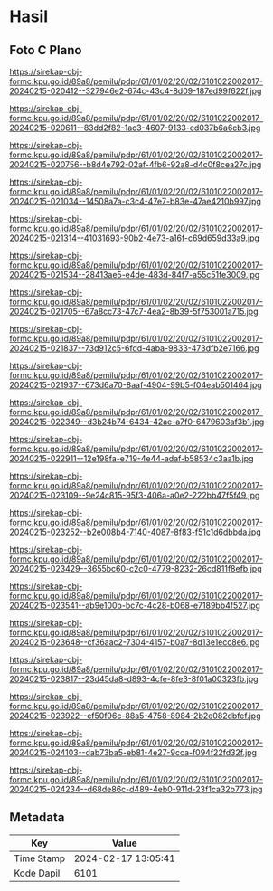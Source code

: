 # Hasil

## Foto C Plano

https://sirekap-obj-formc.kpu.go.id/89a8/pemilu/pdpr/61/01/02/20/02/6101022002017-20240215-020412--327946e2-674c-43c4-8d09-187ed99f622f.jpg

https://sirekap-obj-formc.kpu.go.id/89a8/pemilu/pdpr/61/01/02/20/02/6101022002017-20240215-020611--83dd2f82-1ac3-4607-9133-ed037b6a6cb3.jpg

https://sirekap-obj-formc.kpu.go.id/89a8/pemilu/pdpr/61/01/02/20/02/6101022002017-20240215-020756--b8d4e792-02af-4fb6-92a8-d4c0f8cea27c.jpg

https://sirekap-obj-formc.kpu.go.id/89a8/pemilu/pdpr/61/01/02/20/02/6101022002017-20240215-021034--14508a7a-c3c4-47e7-b83e-47ae4210b997.jpg

https://sirekap-obj-formc.kpu.go.id/89a8/pemilu/pdpr/61/01/02/20/02/6101022002017-20240215-021314--41031693-90b2-4e73-a16f-c69d659d33a9.jpg

https://sirekap-obj-formc.kpu.go.id/89a8/pemilu/pdpr/61/01/02/20/02/6101022002017-20240215-021534--28413ae5-e4de-483d-84f7-a55c51fe3009.jpg

https://sirekap-obj-formc.kpu.go.id/89a8/pemilu/pdpr/61/01/02/20/02/6101022002017-20240215-021705--67a8cc73-47c7-4ea2-8b39-5f753001a715.jpg

https://sirekap-obj-formc.kpu.go.id/89a8/pemilu/pdpr/61/01/02/20/02/6101022002017-20240215-021837--73d912c5-6fdd-4aba-9833-473dfb2e7166.jpg

https://sirekap-obj-formc.kpu.go.id/89a8/pemilu/pdpr/61/01/02/20/02/6101022002017-20240215-021937--673d6a70-8aaf-4904-99b5-f04eab501464.jpg

https://sirekap-obj-formc.kpu.go.id/89a8/pemilu/pdpr/61/01/02/20/02/6101022002017-20240215-022349--d3b24b74-6434-42ae-a7f0-6479603af3b1.jpg

https://sirekap-obj-formc.kpu.go.id/89a8/pemilu/pdpr/61/01/02/20/02/6101022002017-20240215-022911--12e198fa-e719-4e44-adaf-b58534c3aa1b.jpg

https://sirekap-obj-formc.kpu.go.id/89a8/pemilu/pdpr/61/01/02/20/02/6101022002017-20240215-023109--9e24c815-95f3-406a-a0e2-222bb47f5f49.jpg

https://sirekap-obj-formc.kpu.go.id/89a8/pemilu/pdpr/61/01/02/20/02/6101022002017-20240215-023252--b2e008b4-7140-4087-8f83-f51c1d6dbbda.jpg

https://sirekap-obj-formc.kpu.go.id/89a8/pemilu/pdpr/61/01/02/20/02/6101022002017-20240215-023429--3655bc60-c2c0-4779-8232-26cd811f8efb.jpg

https://sirekap-obj-formc.kpu.go.id/89a8/pemilu/pdpr/61/01/02/20/02/6101022002017-20240215-023541--ab9e100b-bc7c-4c28-b068-e7189bb4f527.jpg

https://sirekap-obj-formc.kpu.go.id/89a8/pemilu/pdpr/61/01/02/20/02/6101022002017-20240215-023648--cf36aac2-7304-4157-b0a7-8d13e1ecc8e6.jpg

https://sirekap-obj-formc.kpu.go.id/89a8/pemilu/pdpr/61/01/02/20/02/6101022002017-20240215-023817--23d45da8-d893-4cfe-8fe3-8f01a00323fb.jpg

https://sirekap-obj-formc.kpu.go.id/89a8/pemilu/pdpr/61/01/02/20/02/6101022002017-20240215-023922--ef50f96c-88a5-4758-8984-2b2e082dbfef.jpg

https://sirekap-obj-formc.kpu.go.id/89a8/pemilu/pdpr/61/01/02/20/02/6101022002017-20240215-024103--dab73ba5-eb81-4e27-9cca-f094f22fd32f.jpg

https://sirekap-obj-formc.kpu.go.id/89a8/pemilu/pdpr/61/01/02/20/02/6101022002017-20240215-024234--d68de86c-d489-4eb0-911d-23f1ca32b773.jpg


## Metadata

| Key        | Value               |
| ---------- | ------------------- |
| Time Stamp | 2024-02-17 13:05:41 |
| Kode Dapil | 6101                |



